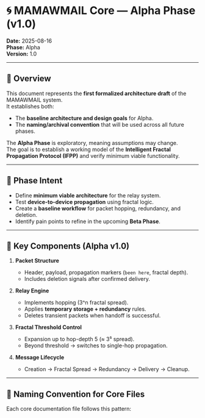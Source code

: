 # 🌀 MAMAWMAIL Core — Alpha Phase (v1.0)

**Date:** 2025-08-16  
**Phase:** Alpha  
**Version:** 1.0  

---

## 🔹 Overview

This document represents the **first formalized architecture draft** of the MAMAWMAIL system.  
It establishes both:
- The **baseline architecture and design goals** for Alpha.  
- The **naming/archival convention** that will be used across all future phases.  

The **Alpha Phase** is exploratory, meaning assumptions may change.  
The goal is to establish a working model of the **Intelligent Fractal Propagation Protocol (IFPP)** and verify minimum viable functionality.

---

## 🔹 Phase Intent

- Define **minimum viable architecture** for the relay system.  
- Test **device-to-device propagation** using fractal logic.  
- Create a **baseline workflow** for packet hopping, redundancy, and deletion.  
- Identify pain points to refine in the upcoming **Beta Phase**.  

---

## 🔹 Key Components (Alpha v1.0)

1. **Packet Structure**  
   - Header, payload, propagation markers (`been here`, fractal depth).  
   - Includes deletion signals after confirmed delivery.  

2. **Relay Engine**  
   - Implements hopping (3^n fractal spread).  
   - Applies **temporary storage + redundancy** rules.  
   - Deletes transient packets when handoff is successful.  

3. **Fractal Threshold Control**  
   - Expansion up to hop-depth 5 (≈ 3⁵ spread).  
   - Beyond threshold → switches to single-hop propagation.  

4. **Message Lifecycle**  
   - Creation → Fractal Spread → Redundancy → Delivery → Cleanup.  

---

## 📌 Naming Convention for Core Files

Each core documentation file follows this pattern:

